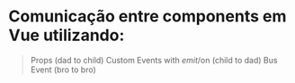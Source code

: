 # Comunicação entre components em Vue utilizando:

> Props (dad to child)
> Custom Events with $emit/$on (child to dad)
> Bus Event (bro to bro)
